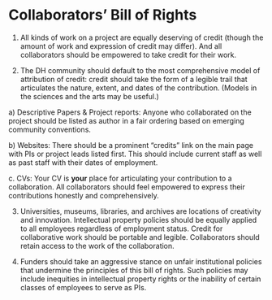 <link rel="stylesheet" type="text/css" media="all" href="style.css" />

# Collaborators’ Bill of Rights

1. All kinds of work on a project are equally deserving of credit (though the amount of work and expression of credit may differ). And all collaborators should be empowered to take credit for their work.

2. The DH community should default to the most comprehensive model of attribution of credit: credit should take the form of a legible trail that articulates the nature, extent, and dates of the contribution. (Models in the sciences and the arts may be useful.)

  a) Descriptive Papers & Project reports: Anyone who collaborated on the project should be listed as author in a fair ordering based on emerging community conventions.

  b) Websites: There should be a prominent “credits” link on the main page with PIs or project leads listed first. This should include current staff as well as past staff with their dates of employment.

  c. CVs: Your CV is **your** place for articulating your contribution to a collaboration. All collaborators should feel empowered to express their contributions honestly and comprehensively.

3. Universities, museums, libraries, and archives are locations of creativity and innovation. Intellectual property policies should be equally applied to all employees regardless of employment status. Credit for collaborative work should be portable and legible. Collaborators should retain access to the work of the collaboration.

4. Funders should take an aggressive stance on unfair institutional policies that undermine the principles of this bill of rights. Such policies may include inequities in intellectual property rights or the inability of certain classes of employees to serve as PIs.
